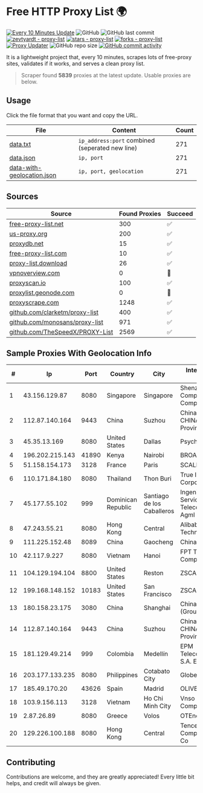 
# Free HTTP Proxy List 🌍

[![Every 10 Minutes Update](https://github.com/mertguvencli/http-proxy-list/actions/workflows/main.yml/badge.svg?branch=main)](https://github.com/mertguvencli/http-proxy-list/actions/workflows/main.yml)
![GitHub](https://img.shields.io/github/license/mertguvencli/http-proxy-list)
![GitHub last commit](https://img.shields.io/github/last-commit/mertguvencli/http-proxy-list)
[![zevtyardt - proxy-list](https://img.shields.io/static/v1?label=zevtyardt&message=proxy-list&color=blue&logo=github)](https://github.com/zevtyardt/proxy-list "Go to GitHub repo")
[![stars - proxy-list](https://img.shields.io/github/stars/zevtyardt/proxy-list?style=social)](https://github.com/zevtyardt/proxy-list)
[![forks - proxy-list](https://img.shields.io/github/forks/zevtyardt/proxy-list?style=social)](https://github.com/zevtyardt/proxy-list)
[![Proxy Updater](https://github.com/zevtyardt/proxy-list/workflows/Proxy%20Updater/badge.svg)](https://github.com/zevtyardt/proxy-list/actions?query=workflow:"Proxy+Updater")
![GitHub repo size](https://img.shields.io/github/repo-size/zevtyardt/proxy-list)
[![GitHub commit activity](https://img.shields.io/github/commit-activity/m/zevtyardt/proxy-list?logo=commits)](https://github.com/zevtyardt/proxy-list/commits/main)

It is a lightweight project that, every 10 minutes, scrapes lots of free-proxy sites, validates if it works, and serves a clean proxy list.

> Scraper found **5839** proxies at the latest update. Usable proxies are below.

## Usage

Click the file format that you want and copy the URL.

|File|Content|Count|
|----|-------|-----|
|[data.txt](https://raw.githubusercontent.com/mertguvencli/http-proxy-list/main/proxy-list/data.txt)|`ip_address:port` combined (seperated new line)|271|
|[data.json](https://raw.githubusercontent.com/mertguvencli/http-proxy-list/main/proxy-list/data.json)|`ip, port`|271|
|[data-with-geolocation.json](https://raw.githubusercontent.com/mertguvencli/http-proxy-list/main/proxy-list/data-with-geolocation.json)|`ip, port, geolocation`|271|

## Sources

|Source|Found Proxies|Succeed|
|------|-------------|-------|
|[free-proxy-list.net](https://free-proxy-list.net)|300|✅|
|[us-proxy.org](https://www.us-proxy.org)|200|✅|
|[proxydb.net](http://proxydb.net)|15|✅|
|[free-proxy-list.com](https://free-proxy-list.com/?page=&port=&type%5B%5D=http&type%5B%5D=https&up_time=0&search=Search)|10|✅|
|[proxy-list.download](https://www.proxy-list.download/HTTP)|26|✅|
|[vpnoverview.com](https://vpnoverview.com/privacy/anonymous-browsing/free-proxy-servers)|0|🚫|
|[proxyscan.io](https://www.proxyscan.io)|100|✅|
|[proxylist.geonode.com](https://proxylist.geonode.com/api/proxy-list?limit=300&page=1&sort_by=lastChecked&sort_type=desc&protocols=http,https)|0|🚫|
|[proxyscrape.com](https://api.proxyscrape.com/v2/?request=displayproxies&protocol=http&timeout=10000&country=all&ssl=all&anonymity=all)|1248|✅|
|[github.com/clarketm/proxy-list](https://raw.githubusercontent.com/clarketm/proxy-list/master/proxy-list-raw.txt)|400|✅|
|[github.com/monosans/proxy-list](https://raw.githubusercontent.com/monosans/proxy-list/main/proxies/http.txt)|971|✅|
|[github.com/TheSpeedX/PROXY-List](https://raw.githubusercontent.com/TheSpeedX/PROXY-List/master/http.txt)|2569|✅|


## Sample Proxies With Geolocation Info

|#|Ip|Port|Country|City|Internet Service Provider|
|-|--|----|-------|----|-------------------------|
|1|43.156.129.87|8080|Singapore|Singapore|Shenzhen Tencent Computer Systems Company Limited|
|2|112.87.140.164|9443|China|Suzhou|China Unicom CHINA169 Jiangsu Province Network|
|3|45.35.13.169|8080|United States|Dallas|Psychz Networks|
|4|196.202.215.143|41890|Kenya|Nairobi|BROADBAND-ADSL|
|5|51.158.154.173|3128|France|Paris|SCALEWAY|
|6|110.171.84.180|8080|Thailand|Thon Buri|True Internet Corporation CO. Ltd.|
|7|45.177.55.102|999|Dominican Republic|Santiago de los Caballeros|Ingenieria EN Servicios De Telecomunicaciones Agml SRL|
|8|47.243.55.21|8080|Hong Kong|Central|Alibaba (US) Technology Co., Ltd.|
|9|111.225.152.48|8089|China|Gaocheng|Chinanet|
|10|42.117.9.227|8080|Vietnam|Hanoi|FPT Telecom Company|
|11|104.129.194.104|8800|United States|Reston|ZSCALER, INC.|
|12|199.168.148.152|10183|United States|San Francisco|ZSCALER, INC.|
|13|180.158.23.175|3080|China|Shanghai|China Telecom (Group)|
|14|112.87.140.164|9443|China|Suzhou|China Unicom CHINA169 Jiangsu Province Network|
|15|181.129.49.214|999|Colombia|Medellín|EPM Telecomunicaciones S.A. E.S.P.|
|16|203.177.133.235|8080|Philippines|Cotabato City|Globe Telecom|
|17|185.49.170.20|43626|Spain|Madrid|OLIVE|
|18|103.9.156.113|3128|Vietnam|Ho Chi Minh City|Vnso Technology Company|
|19|2.87.26.89|8080|Greece|Volos|OTEnet|
|20|129.226.100.188|8080|Hong Kong|Central|Tencent Cloud Computing (Beijing) Co|



## Contributing

Contributions are welcome, and they are greatly appreciated! Every
little bit helps, and credit will always be given.

